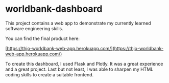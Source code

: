 # worldbank-dashboard

This project contains a web app to demonstrate my currently learned software engineering skills. 

You can find the final product here:

[https://thjo-worldbank-web-app.herokuapp.com/](https://thjo-worldbank-web-app.herokuapp.com/)

To create this dashboard, I used Flask and Plotly. It was a great experience and a great project. Last but not least, I was able to sharpen my HTML coding skills to create a suitable frontend.
